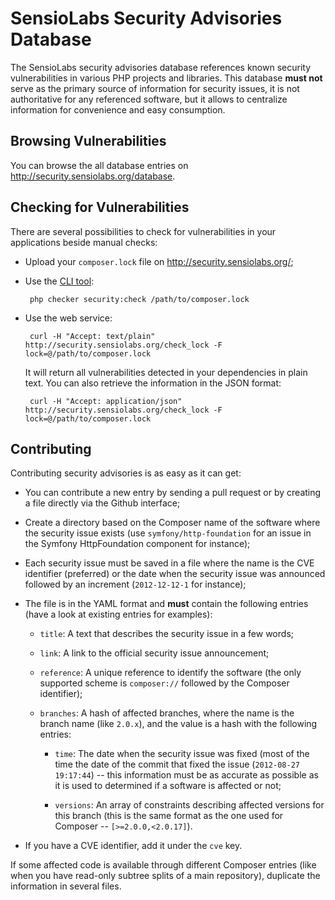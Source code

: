 SensioLabs Security Advisories Database
=======================================

The SensioLabs security advisories database references known security
vulnerabilities in various PHP projects and libraries. This database **must
not** serve as the primary source of information for security issues, it is
not authoritative for any referenced software, but it allows to centralize
information for convenience and easy consumption.

Browsing Vulnerabilities
------------------------

You can browse the all database entries on http://security.sensiolabs.org/database.

Checking for Vulnerabilities
----------------------------

There are several possibilities to check for vulnerabilities in your
applications beside manual checks:

 * Upload your `composer.lock` file on http://security.sensiolabs.org/;

 * Use the [CLI tool][1]:

        php checker security:check /path/to/composer.lock

 * Use the web service:

        curl -H "Accept: text/plain" http://security.sensiolabs.org/check_lock -F lock=@/path/to/composer.lock

   It will return all vulnerabilities detected in your dependencies in plain
   text. You can also retrieve the information in the JSON format:

        curl -H "Accept: application/json" http://security.sensiolabs.org/check_lock -F lock=@/path/to/composer.lock

Contributing
------------

Contributing security advisories is as easy as it can get:

  * You can contribute a new entry by sending a pull request or by creating a
    file directly via the Github interface;

  * Create a directory based on the Composer name of the software where the
    security issue exists (use `symfony/http-foundation` for an issue in the
    Symfony HttpFoundation component for instance);

  * Each security issue must be saved in a file where the name is the CVE
    identifier (preferred) or the date when the security issue was announced
    followed by an increment (`2012-12-12-1` for instance);

  * The file is in the YAML format and **must** contain the following entries
    (have a look at existing entries for examples):

      * `title`:     A text that describes the security issue in a few words;

      * `link`:      A link to the official security issue announcement;

      * `reference`: A unique reference to identify the software (the only
        supported scheme is `composer://` followed by the Composer identifier);

      * `branches`: A hash of affected branches, where the name is the branch
        name (like `2.0.x`), and the value is a hash with the following
        entries:

          * `time`: The date when the security issue was fixed (most of the
            time the date of the commit that fixed the issue (`2012-08-27
            19:17:44`) -- this information must be as accurate as possible as
            it is used to determined if a software is affected or not;

          * `versions`: An array of constraints describing affected versions
            for this branch (this is the same format as the one used for
            Composer -- `[>=2.0.0,<2.0.17]`).

  * If you have a CVE identifier, add it under the `cve` key.

If some affected code is available through different Composer entries (like
when you have read-only subtree splits of a main repository), duplicate the
information in several files.

[1]: https://github.com/sensiolabs/security-checker
